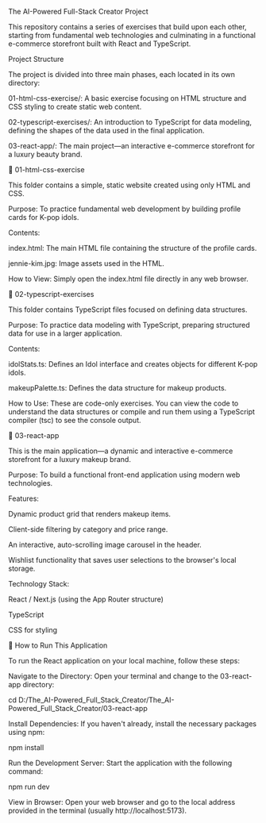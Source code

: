 The AI-Powered Full-Stack Creator Project

This repository contains a series of exercises that build upon each other, starting from fundamental web technologies and culminating in a functional e-commerce storefront built with React and TypeScript.

Project Structure

The project is divided into three main phases, each located in its own directory:

01-html-css-exercise/: A basic exercise focusing on HTML structure and CSS styling to create static web content.

02-typescript-exercises/: An introduction to TypeScript for data modeling, defining the shapes of the data used in the final application.

03-react-app/: The main project—an interactive e-commerce storefront for a luxury beauty brand.

📂 01-html-css-exercise

This folder contains a simple, static website created using only HTML and CSS.

Purpose: To practice fundamental web development by building profile cards for K-pop idols.

Contents:

index.html: The main HTML file containing the structure of the profile cards.

jennie-kim.jpg: Image assets used in the HTML.

How to View: Simply open the index.html file directly in any web browser.

📂 02-typescript-exercises

This folder contains TypeScript files focused on defining data structures.

Purpose: To practice data modeling with TypeScript, preparing structured data for use in a larger application.

Contents:

idolStats.ts: Defines an Idol interface and creates objects for different K-pop idols.

makeupPalette.ts: Defines the data structure for makeup products.

How to Use: These are code-only exercises. You can view the code to understand the data structures or compile and run them using a TypeScript compiler (tsc) to see the console output.

📂 03-react-app

This is the main application—a dynamic and interactive e-commerce storefront for a luxury makeup brand.

Purpose: To build a functional front-end application using modern web technologies.

Features:

Dynamic product grid that renders makeup items.

Client-side filtering by category and price range.

An interactive, auto-scrolling image carousel in the header.

Wishlist functionality that saves user selections to the browser's local storage.

Technology Stack:

React / Next.js (using the App Router structure)

TypeScript

CSS for styling

🚀 How to Run This Application

To run the React application on your local machine, follow these steps:

Navigate to the Directory:
Open your terminal and change to the 03-react-app directory:

cd D:/The_AI-Powered_Full_Stack_Creator/The_AI-Powered_Full_Stack_Creator/03-react-app


Install Dependencies:
If you haven't already, install the necessary packages using npm:

npm install


Run the Development Server:
Start the application with the following command:

npm run dev


View in Browser:
Open your web browser and go to the local address provided in the terminal (usually http://localhost:5173).